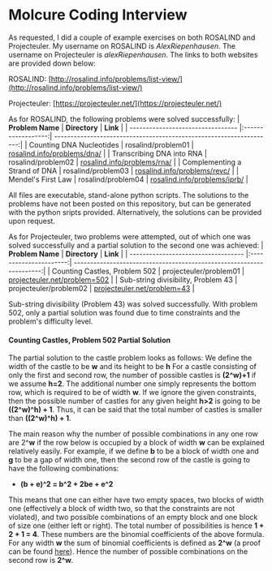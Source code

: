 # Molcure Coding Interview
As requested, I did a couple of example exercises on both ROSALIND and Projecteuler.
My username on ROSALIND is *AlexRiepenhausen*. The username on Projecteuler is *alexRiepenhausen*.
The links to both websites are provided down below:

ROSALIND:     [http://rosalind.info/problems/list-view/](http://rosalind.info/problems/list-view/)

Projecteuler: [https://projecteuler.net/](https://projecteuler.net/)

As for ROSALIND, the following problems were solved successfully:
| **Problem Name**                  | **Directory**      | **Link**                                                            |
| --------------------------------- |:------------------:| -------------------------------------------------------------------:|
| Counting DNA Nucleotides          | rosalind/problem01 | [rosalind.info/problems/dna/](http://rosalind.info/problems/dna/)   |
| Transcribing DNA into RNA         | rosalind/problem02 | [rosalind.info/problems/rna/](http://rosalind.info/problems/rna/)   |
| Complementing a Strand of DNA     | rosalind/problem03 | [rosalind.info/problems/revc/](http://rosalind.info/problems/revc/) |
| Mendel's First Law                | rosalind/problem04 | [rosalind.info/problems/iprb/](http://rosalind.info/problems/iprb/) |

All files are executable, stand-alone python scripts.
The solutions to the problems have not been posted on this repository, but can be generated with the python sripts provided. Alternatively, the solutions can be provided upon request.

As for Projecteuler, two problems were attempted, out of which one was solved successfully and a partial solution to the second one was achieved:
| **Problem Name**                    | **Directory**          | **Link**                                                             |
| ----------------------------------- |:----------------------:| --------------------------------------------------------------------:|
| Counting Castles, Problem 502       | projecteuler/problem01 | [projecteuler.net/problem=502](https://projecteuler.net/problem=502) |
| Sub-string divisibility, Problem 43 | projecteuler/problem02 | [projecteuler.net/problem=43](https://projecteuler.net/problem=43)   |

Sub-string divisibility (Problem 43) was solved successfully. With problem 502, only a partial solution was found due to time constraints and the problem's difficulty level.

#### Counting Castles, Problem 502 Partial Solution

The partial solution to the castle problem looks as follows:
We define the width of the castle to be **w** and its height to be **h**
For a castle consisting of only the first and second row, the number of possible castles is **(2^w)+1** if we assume **h=2**. 
The additional number one simply represents the bottom row, which is required to be of width **w**.
If we ignore the given constraints, then the possible number of castles for any given height **h>2** is going to be **((2^w)^h) + 1**.
Thus, it can be said that the total number of castles is smaller than **((2^w)^h) + 1**.

The main reason why the number of possible combinations in any one row are 2^**w** if the row below is occupied by a block of width **w** can be explained relatively easily.
For example, if we define **b** to be a block of width one and **g** to be a gap of width one, then the second row of the castle is going to have the following combinations:

- **(b + e)^2 = b^2 + 2be + e^2**

This means that one can either have two empty spaces, two blocks of width one (effectively a block of width two, so that the constraints are not violated), 
and two possible combinations of an empty block and one block of size one (either left or right). The total number of possibilities is hence **1 + 2 + 1 = 4**.
These numbers are the binomial coefficients of the above formula. For any width **w** the sum of binomial coefficients is defined as **2^w** (a proof can be found [here](https://proofwiki.org/wiki/Sum_of_Entries_in_Row_of_Pascal%27s_Triangle#:~:text=So%20the%20sum%20of%20all,equal%20to%202k%2B1.)). 
Hence the number of possible combinations on the second row is **2^w**.



